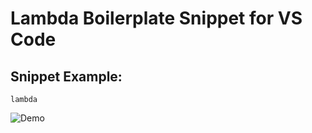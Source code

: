 # Lambda Boilerplate Snippet for VS Code

## Snippet Example:
```
lambda
```
![Demo](http://cloud.loganarnett.com/1x0F0k3U3P3l/Screen%20Recording%202016-12-07%20at%2009.13%20AM.gif)